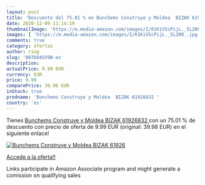 ```yaml
---
layout: post
title: 'Descuento del 75.01 % en Bunchems Construye y Moldea  BIZAK 61926'
date: 2020-12-09 11:14:19
thumbnailImage: 'https://m.media-amazon.com/images/I/61KiVScPijL._SL200_.jpg'
images: [ 'https://m.media-amazon.com/images/I/61KiVScPijL._SL200_.jpg' ]
comments: true
category: ofertas
author: ring
slug: 'B07D845V9B-es'
description:
actualPrice: 9.99 EUR
currency: EUR
price: 9.99
comparePrice: 39.98 EUR
inStock: true
prodname: 'Bunchems Construye y Moldea  BIZAK 61926832 '
country: 'es'
---
```


Tienes [Bunchems Construye y Moldea  BIZAK 61926832 ](https://www.amazon.es/dp/B07D845V9B/?tag=tolees-21) con un 75.01 % de descuento con precio de oferta de 9.99 EUR (original: 39.98 EUR) en el siguiente enlace!

[![Bunchems Construye y Moldea  BIZAK 61926](https://m.media-amazon.com/images/I/61KiVScPijL._SL200_.jpg)](https://www.amazon.es/dp/B07D845V9B/?tag=tolees-21)

[Accede a la oferta!!](https://www.amazon.es/dp/B07D845V9B/?tag=tolees-21)

Links participate in Amazon Associate program and might generate a comission on qualifying sales


